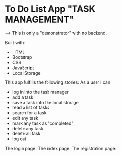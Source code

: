 # To Do List App "TASK MANAGEMENT"

--> This is only a "demonstrator" with no backend.

Built with:
- HTML
- Bootstrap
- CSS
- JavaScript
- Local Storage

This app fulfills the following stories:
As a user i can
- log in into the task manager
- add a task
- save a task into the local storage
- read a list of tasks
- search for a task
- edit any task
- mark any task as "completed"
- delete any task
- delete all task
- log out

The login page:
The index page:
The registration page:


